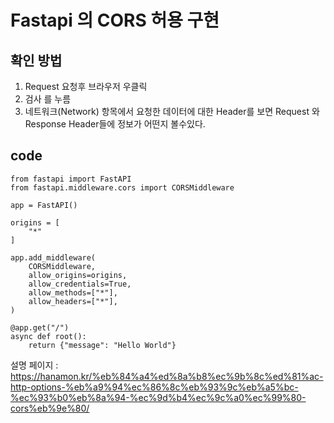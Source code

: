 # Fastapi 의 CORS 허용 구현

## 확인 방법
1. Request 요청후 브라우저 우클릭
2. 검사 를 누름
3. 네트워크(Network) 항목에서 요청한 데이터에 대한 Header를 보면 Request 와 Response Header들에 정보가 어떤지 볼수있다.

## code
```
from fastapi import FastAPI
from fastapi.middleware.cors import CORSMiddleware

app = FastAPI()

origins = [
    "*"
]

app.add_middleware(
    CORSMiddleware,
    allow_origins=origins,
    allow_credentials=True,
    allow_methods=["*"],
    allow_headers=["*"],
)

@app.get("/")
async def root():
    return {"message": "Hello World"}
```

설명  페이지 : https://hanamon.kr/%eb%84%a4%ed%8a%b8%ec%9b%8c%ed%81%ac-http-options-%eb%a9%94%ec%86%8c%eb%93%9c%eb%a5%bc-%ec%93%b0%eb%8a%94-%ec%9d%b4%ec%9c%a0%ec%99%80-cors%eb%9e%80/
